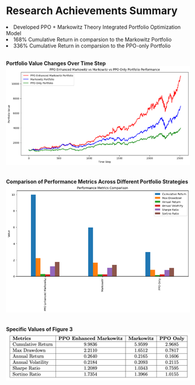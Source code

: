 # Research Achievements Summary

<li>Developed PPO + Markowitz Theory Integrated Portfolio Optimization Model</li>
<li><storng>168% Cumulative Return in comparsion to the Markowitz Portfolio</storng></li>
<li><storng>336% Cumulative Return in comparsion to the PPO-only Portfolio</storng></li>

<br>

<strong>Portfolio Value Changes Over Time Step</strong>
<img src='Figure 2.png'><br><br><br>
<strong>Comparison of Performance Metrics Across Different Portfolio Strategies</strong>
<img src='Figure 3.png'><br><br><br>
<strong>Specific Values of Figure 3</strong>
<img src='Figure 4.png'><br><br><br>

